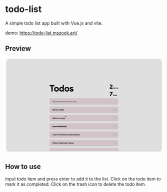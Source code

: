 # todo-list

A simple todo list app built with Vue.js and vite.

demo: https://todo-list.mszook.art/


## Preview

![prev](./img/prev.png)

## How to use

Input todo item and press enter to add it to the list. Click on the todo item to mark it as completed. Click on the trash icon to delete the todo item.

